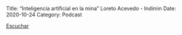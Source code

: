 Title: “Inteligencia artificial en la mina” Loreto Acevedo - Indimin
Date: 2020-10-24
Category: Podcast

<a href="https://s.danilorca.com/2020-10-24.mp3" type="audio/mpeg">
Escuchar
</a>
